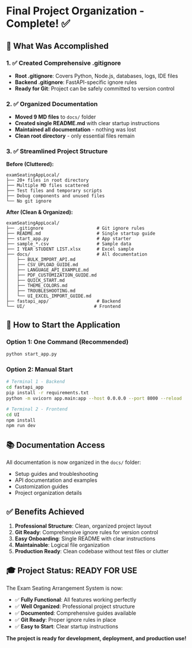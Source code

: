 # Final Project Organization - Complete! ✅

## 🎯 What Was Accomplished

### 1. ✅ Created Comprehensive .gitignore
- **Root .gitignore**: Covers Python, Node.js, databases, logs, IDE files
- **Backend .gitignore**: FastAPI-specific ignore rules
- **Ready for Git**: Project can be safely committed to version control

### 2. ✅ Organized Documentation
- **Moved 9 MD files** to `docs/` folder
- **Created single README.md** with clear startup instructions
- **Maintained all documentation** - nothing was lost
- **Clean root directory** - only essential files remain

### 3. ✅ Streamlined Project Structure

**Before (Cluttered):**
```
examSeatingAppLocal/
├── 20+ files in root directory
├── Multiple MD files scattered
├── Test files and temporary scripts
├── Debug components and unused files
└── No git ignore
```

**After (Clean & Organized):**
```
examSeatingAppLocal/
├── .gitignore                    # Git ignore rules
├── README.md                     # Single startup guide
├── start_app.py                  # App starter
├── sample_*.csv                  # Sample data
├── I YEAR STUDENT LIST.xlsx      # Excel sample
├── docs/                         # All documentation
│   ├── BULK_IMPORT_API.md
│   ├── CSV_UPLOAD_GUIDE.md
│   ├── LANGUAGE_API_EXAMPLE.md
│   ├── PDF_CUSTOMIZATION_GUIDE.md
│   ├── QUICK_START.md
│   ├── THEME_COLORS.md
│   ├── TROUBLESHOOTING.md
│   └── UI_EXCEL_IMPORT_GUIDE.md
├── fastapi_app/                  # Backend
└── UI/                          # Frontend
```

## 🚀 How to Start the Application

### Option 1: One Command (Recommended)
```bash
python start_app.py
```

### Option 2: Manual Start
```bash
# Terminal 1 - Backend
cd fastapi_app
pip install -r requirements.txt
python -m uvicorn app.main:app --host 0.0.0.0 --port 8000 --reload

# Terminal 2 - Frontend  
cd UI
npm install
npm run dev
```

## 📚 Documentation Access

All documentation is now organized in the `docs/` folder:
- Setup guides and troubleshooting
- API documentation and examples
- Customization guides
- Project organization details

## ✅ Benefits Achieved

1. **Professional Structure**: Clean, organized project layout
2. **Git Ready**: Comprehensive ignore rules for version control
3. **Easy Onboarding**: Single README with clear instructions
4. **Maintainable**: Logical file organization
5. **Production Ready**: Clean codebase without test files or clutter

## 🎓 Project Status: READY FOR USE

The Exam Seating Arrangement System is now:
- ✅ **Fully Functional**: All features working perfectly
- ✅ **Well Organized**: Professional project structure
- ✅ **Documented**: Comprehensive guides available
- ✅ **Git Ready**: Proper ignore rules in place
- ✅ **Easy to Start**: Clear startup instructions

**The project is ready for development, deployment, and production use!**
